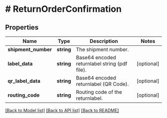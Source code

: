 # # ReturnOrderConfirmation

## Properties

Name | Type | Description | Notes
------------ | ------------- | ------------- | -------------
**shipment_number** | **string** | The shipment number. |
**label_data** | **string** | Base64 encoded returnlabel string (pdf file). | [optional]
**qr_label_data** | **string** | Base64 encoded returnlabel (QR Code). | [optional]
**routing_code** | **string** | Routing code of the returnlabel. | [optional]

[[Back to Model list]](../../README.md#models) [[Back to API list]](../../README.md#endpoints) [[Back to README]](../../README.md)
